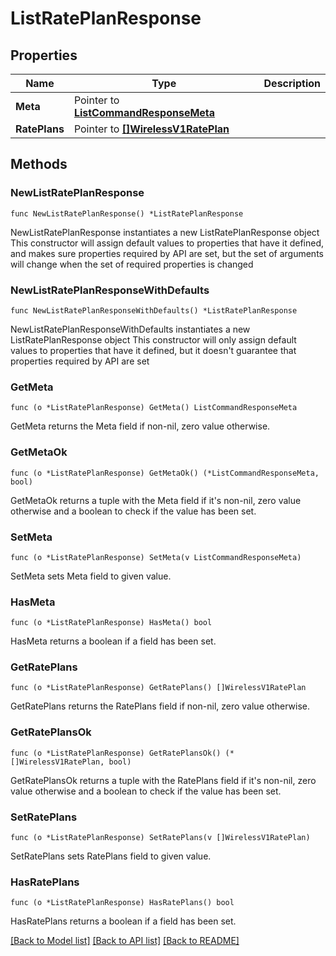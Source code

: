 # ListRatePlanResponse

## Properties

Name | Type | Description
------------ | ------------- | -------------
**Meta** | Pointer to [**ListCommandResponseMeta**](ListCommandResponse_meta.md) |  | [optional] 
**RatePlans** | Pointer to [**[]WirelessV1RatePlan**](WirelessV1RatePlan.md) |  | [optional] 

## Methods

### NewListRatePlanResponse

`func NewListRatePlanResponse() *ListRatePlanResponse`

NewListRatePlanResponse instantiates a new ListRatePlanResponse object
This constructor will assign default values to properties that have it defined,
and makes sure properties required by API are set, but the set of arguments
will change when the set of required properties is changed

### NewListRatePlanResponseWithDefaults

`func NewListRatePlanResponseWithDefaults() *ListRatePlanResponse`

NewListRatePlanResponseWithDefaults instantiates a new ListRatePlanResponse object
This constructor will only assign default values to properties that have it defined,
but it doesn't guarantee that properties required by API are set

### GetMeta

`func (o *ListRatePlanResponse) GetMeta() ListCommandResponseMeta`

GetMeta returns the Meta field if non-nil, zero value otherwise.

### GetMetaOk

`func (o *ListRatePlanResponse) GetMetaOk() (*ListCommandResponseMeta, bool)`

GetMetaOk returns a tuple with the Meta field if it's non-nil, zero value otherwise
and a boolean to check if the value has been set.

### SetMeta

`func (o *ListRatePlanResponse) SetMeta(v ListCommandResponseMeta)`

SetMeta sets Meta field to given value.

### HasMeta

`func (o *ListRatePlanResponse) HasMeta() bool`

HasMeta returns a boolean if a field has been set.

### GetRatePlans

`func (o *ListRatePlanResponse) GetRatePlans() []WirelessV1RatePlan`

GetRatePlans returns the RatePlans field if non-nil, zero value otherwise.

### GetRatePlansOk

`func (o *ListRatePlanResponse) GetRatePlansOk() (*[]WirelessV1RatePlan, bool)`

GetRatePlansOk returns a tuple with the RatePlans field if it's non-nil, zero value otherwise
and a boolean to check if the value has been set.

### SetRatePlans

`func (o *ListRatePlanResponse) SetRatePlans(v []WirelessV1RatePlan)`

SetRatePlans sets RatePlans field to given value.

### HasRatePlans

`func (o *ListRatePlanResponse) HasRatePlans() bool`

HasRatePlans returns a boolean if a field has been set.


[[Back to Model list]](../README.md#documentation-for-models) [[Back to API list]](../README.md#documentation-for-api-endpoints) [[Back to README]](../README.md)


